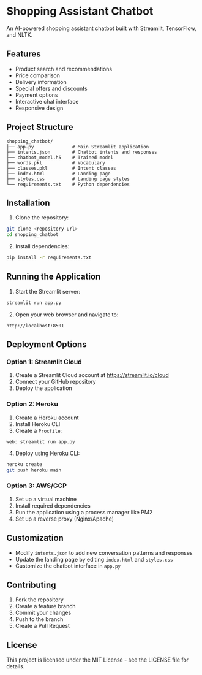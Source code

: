 # Shopping Assistant Chatbot

An AI-powered shopping assistant chatbot built with Streamlit, TensorFlow, and NLTK.

## Features

- Product search and recommendations
- Price comparison
- Delivery information
- Special offers and discounts
- Payment options
- Interactive chat interface
- Responsive design

## Project Structure

```
shopping_chatbot/
├── app.py              # Main Streamlit application
├── intents.json        # Chatbot intents and responses
├── chatbot_model.h5    # Trained model
├── words.pkl           # Vocabulary
├── classes.pkl         # Intent classes
├── index.html          # Landing page
├── styles.css          # Landing page styles
└── requirements.txt    # Python dependencies
```

## Installation

1. Clone the repository:
```bash
git clone <repository-url>
cd shopping_chatbot
```

2. Install dependencies:
```bash
pip install -r requirements.txt
```

## Running the Application

1. Start the Streamlit server:
```bash
streamlit run app.py
```

2. Open your web browser and navigate to:
```
http://localhost:8501
```

## Deployment Options

### Option 1: Streamlit Cloud
1. Create a Streamlit Cloud account at https://streamlit.io/cloud
2. Connect your GitHub repository
3. Deploy the application

### Option 2: Heroku
1. Create a Heroku account
2. Install Heroku CLI
3. Create a `Procfile`:
```
web: streamlit run app.py
```
4. Deploy using Heroku CLI:
```bash
heroku create
git push heroku main
```

### Option 3: AWS/GCP
1. Set up a virtual machine
2. Install required dependencies
3. Run the application using a process manager like PM2
4. Set up a reverse proxy (Nginx/Apache)

## Customization

- Modify `intents.json` to add new conversation patterns and responses
- Update the landing page by editing `index.html` and `styles.css`
- Customize the chatbot interface in `app.py`

## Contributing

1. Fork the repository
2. Create a feature branch
3. Commit your changes
4. Push to the branch
5. Create a Pull Request

## License

This project is licensed under the MIT License - see the LICENSE file for details. 